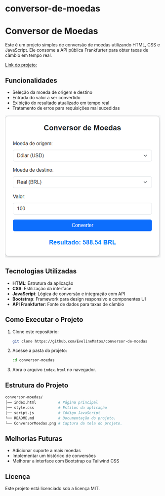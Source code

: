 # conversor-de-moedas
# Conversor de Moedas

Este é um projeto simples de conversão de moedas utilizando HTML, CSS e JavaScript. Ele consome a API pública Frankfurter para obter taxas de câmbio em tempo real.

[Link do projeto:](https://evelinematos.github.io/conversor-de-moedas/)

## Funcionalidades
- Seleção da moeda de origem e destino
- Entrada do valor a ser convertido
- Exibição do resultado atualizado em tempo real
- Tratamento de erros para requisições mal sucedidas

![Conversor de Moedas](assets/images/ConversorMoedas.png)

## Tecnologias Utilizadas
- **HTML**: Estrutura da aplicação
- **CSS**: Estilização da interface
- **JavaScript**: Lógica de conversão e integração com API
- **Bootstrap**: Framework para design responsivo e componentes UI
- **API Frankfurter**: Fonte de dados para taxas de câmbio

## Como Executar o Projeto
1. Clone este repositório:
   ```sh
   git clone https://github.com/EvelineMatos/conversor-de-moedas
   ```
2. Acesse a pasta do projeto:
   ```sh
   cd conversor-moedas
   ```
3. Abra o arquivo `index.html` no navegador.

## Estrutura do Projeto
```sh
conversor-moedas/
│── index.html          # Página principal
│── style.css           # Estilos da aplicação
│── script.js           # Código JavaScript
└── README.md           # Documentação do projeto.
└── ConversorMoedas.png # Captura da tela do projeto. 
```

## Melhorias Futuras
- Adicionar suporte a mais moedas
- Implementar um histórico de conversões
- Melhorar a interface com Bootstrap ou Tailwind CSS

## Licença
Este projeto está licenciado sob a licença MIT.


